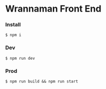 # Wrannaman Front End

### Install
`$ npm i `

### Dev
`$ npm run dev`

### Prod
`$ npm run build && npm run start`
